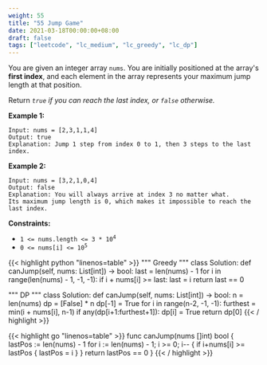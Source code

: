 ```yaml
---
weight: 55
title: "55 Jump Game"
date: 2021-03-18T00:00:00+08:00
draft: false
tags: ["leetcode", "lc_medium", "lc_greedy", "lc_dp"]
---
```


You are given an integer array `nums`. You are initially positioned at the array's **first index**, and each element in the array represents your maximum jump length at that position.

Return _`true` if you can reach the last index, or `false` otherwise._

**Example 1:**
```
Input: nums = [2,3,1,1,4]
Output: true
Explanation: Jump 1 step from index 0 to 1, then 3 steps to the last index.
```

**Example 2:**
```
Input: nums = [3,2,1,0,4]
Output: false
Explanation: You will always arrive at index 3 no matter what.
Its maximum jump length is 0, which makes it impossible to reach the last index.
```

**Constraints:**

- <code>1 <= nums.length <= 3 * 10<sup>4</sup></code>
- <code>0 <= nums[i] <= 10<sup>5</sup></code>

<div class="tabs"></div>
<div class="tab-content">
<div id="python" class="lang">
{{< highlight python "linenos=table" >}}
"""
Greedy
"""
class Solution:
    def canJump(self, nums: List[int]) -> bool:
        last = len(nums) - 1
        for i in range(len(nums) - 1, -1, -1):
            if i + nums[i] >= last:
                last = i
        return last == 0

"""
DP
"""
class Solution:
    def canJump(self, nums: List[int]) -> bool:
        n = len(nums)
        dp = [False] * n
        dp[-1] = True
        for i in range(n-2, -1, -1):
            furthest = min(i + nums[i], n-1)
            if any(dp[i+1:furthest+1]):
                dp[i] = True
        return dp[0]
{{< / highlight >}}
</div>

<div id="golang" class="lang">
{{< highlight go "linenos=table" >}}
func canJump(nums []int) bool {
	lastPos := len(nums) - 1
	for i := len(nums) - 1; i >= 0; i-- {
		if i+nums[i] >= lastPos {
			lastPos = i
		}
	}
	return lastPos == 0
}
{{< / highlight >}}
</div>
</div>
